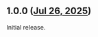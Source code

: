 ## 1.0.0 ([Jul 26, 2025](https://github.com/ramensoftware/windhawk-mods/blob/3326875811c957ae1eb55fe8c57bd218c464aa90/mods/explorer-toolbars-separators.wh.cpp))

Initial release.
